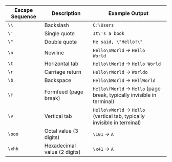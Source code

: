 
|Escape Sequence|Description|Example Output|
|---|---|---|
|`\\`|Backslash|`C:\Users`|
|`\'`|Single quote|`It\'s a book`|
|`\"`|Double quote|`He said, \"Hello!\"`|
|`\n`|Newline|`Hello\nWorld` → `Hello`  <br>`World`|
|`\t`|Horizontal tab|`Hello\tWorld` → `Hello World`|
|`\r`|Carriage return|`Hello\rWorld` → `Worldo`|
|`\b`|Backspace|`Hello\bWorld` → `HellWorld`|
|`\f`|Formfeed (page break)|`Hello\fWorld` → `Hello` (page break, typically invisible in terminal)|
|`\v`|Vertical tab|`Hello\vWorld` → `Hello` (vertical tab, typically invisible in terminal)|
|`\ooo`|Octal value (3 digits)|`\101` → `A`|
|`\xhh`|Hexadecimal value (2 digits)|`\x41` → `A`|

